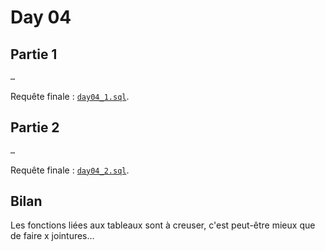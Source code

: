 # Day 04

## Partie 1

```txt
…
```

Requête finale : [`day04_1.sql`](../payloads/day04_1.sql).

## Partie 2

```txt
…
```

Requête finale : [`day04_2.sql`](../payloads/day04_2.sql).

## Bilan

Les fonctions liées aux tableaux sont à creuser, c'est peut-être mieux que de faire x jointures…
